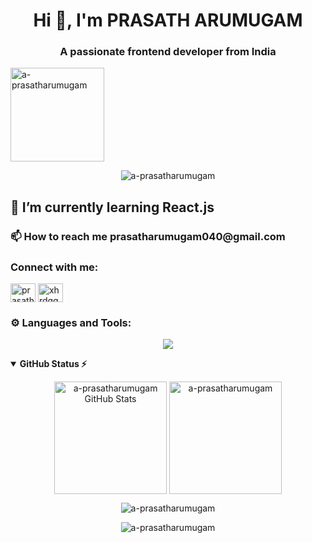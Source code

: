 
<h1 align="center">Hi 👋, I'm PRASATH ARUMUGAM</h1>
<h3 align="center">A passionate frontend developer from India</h3>

<p align="left"> <img src="https://komarev.com/ghpvc/?username=a-prasatharumugam&label=Profile%20views&color=0e75b6&style=flat" alt="a-prasatharumugam" width="150px" /> </p> 
<!-- trophy -->
<p align="center"> 
  <img src="https://github-profile-trophy.vercel.app/?username=a-prasatharumugam&theme=onedark" alt="a-prasatharumugam" />
</p>

<h2>🌱 I’m currently learning React.js</h2>
<h3>📫 How to reach me <a style="text-decoration: none;" href="mailto:prasatharumugam040@gmail.com">prasatharumugam040@gmail.com</a></h3>


<h3 align="left">Connect with me:</h3>

<p align="left"   >
<!-- linkedin  -->
<a href="https://linkedin.com/in/prasath-arumugam-94842a276/"   style="text-decoration: none;" target="blank"><img align="center" src="https://raw.githubusercontent.com/rahuldkjain/github-profile-readme-generator/master/src/images/icons/Social/linked-in-alt.svg" alt="prasath-arumugam-94842a276/" height="30" width="40" /></a>
<!-- leetcode -->
<a href="https://www.leetcode.com/Prasath_Arumugam"  style="text-decoration: none;" target="blank"><img align="center"  src="https://raw.githubusercontent.com/rahuldkjain/github-profile-readme-generator/master/src/images/icons/Social/leet-code.svg" alt="xhrdqqsrhu" height="30" width="40" /></a>
</p>

<h3 align="left">⚙ Languages and Tools:</h3>

<p align="center">
    <img src="https://skillicons.dev/icons?i=html,css,js,react,sass,bootstrap,webpack,git" />
</p>

 
<!-- status  -->
<details open="">
    <summary>
        <strong > GitHub Status ⚡</strong>
    </summary>
  
<p align="center">
<!-- git hub status -->
<img align="center" src="https://github-readme-stats.vercel.app/api?username=a-prasatharumugam" height="180px"  alt="a-prasatharumugam GitHub Stats" />
<!-- most used language -->
<img align="center" src="https://github-readme-stats.vercel.app/api/top-langs?username=a-prasatharumugam&layout=compact"  height="180px"  alt="a-prasatharumugam" />
</p>
  
  <!-- strick   readme code -->
<p align="center">
      <img src="https://github-readme-streak-stats.herokuapp.com?user=a-prasatharumugam"alt="a-prasatharumugam" >
</p>

</details>


<!-- Leetcode status -->
<p align="center">
  <a href="https://www.leetcode.com/Prasath_Arumugam"  style="text-decoration:none;" target="blank">
      <img src="https://leetcard.jacoblin.cool/Prasath_Arumugam?ext=contest&theme=dark" alt="a-prasatharumugam" >
  </a>
</p>

